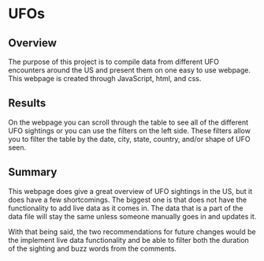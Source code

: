 # UFOs

## Overview
The purpose of this project is to compile data from different UFO encounters around the US and present them on one easy to use webpage. This webpage is created through JavaScript, html, and css.

## Results 
On the webpage you can scroll through the table to see all of the different UFO sightings or you can use the filters on the left side. These filters allow you to filter the table by the date, city, state, country, and/or shape of UFO seen.

## Summary
This webpage does give a great overview of UFO sightings in the US, but it does have a few shortcomings. The biggest one is that does not have the functionality to add live data as it comes in. The data that is a part of the data file will stay the same unless someone manually goes in and updates it.

With that being said, the two recommendations for future changes would be the implement live data functionality and be able to filter both the duration of the sighting and buzz words from the comments.

